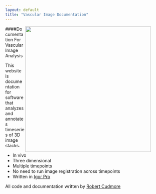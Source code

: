 ```yaml
---
layout: default
title: "Vascular Image Documentation"
---
```


<figure>
<IMG SRC="/Vascular-Analysis/images/frontpage_example2.png" align="right" width="400">
</figure>

####Documentation For Vascular Image Analysis

This website is documentation for software that analyzes and annotates timeseries of 3D image stacks.  

- In vivo
- Three dimensional
- Multiple timepoints
- No need to run image registration across timepoints
- Written in [Igor Pro][1]

All code and documentation written by [Robert Cudmore][2]

[1]: http://wavemetrics.com
[2]: http://robertcudmore.org
